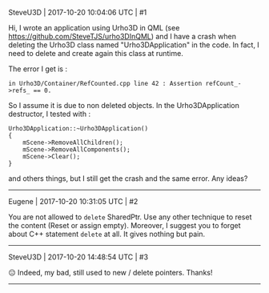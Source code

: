 SteveU3D | 2017-10-20 10:04:06 UTC | #1

Hi,
I wrote an application using Urho3D in QML (see  https://github.com/SteveTJS/urho3DInQML) and I have a crash when deleting the Urho3D class named "Urho3DApplication" in the code.
In fact, I need to delete and create again this class at runtime.

The error I get is : 
    
    in Urho3D/Container/RefCounted.cpp line 42 : Assertion refCount_->refs_ == 0.

So I assume it is due to non deleted objects. In the Urho3DApplication destructor, I tested with : 
    
    Urho3DApplication::~Urho3DApplication()
    {
        mScene->RemoveAllChildren();
        mScene->RemoveAllComponents();
        mScene->Clear();
    }
    
and others things, but I still get the crash and the same error.
Any ideas?

-------------------------

Eugene | 2017-10-20 10:31:05 UTC | #2

You are not allowed to `delete` SharedPtr. Use any other technique to reset the content (Reset or assign empty).
Moreover, I suggest you to forget about C++ statement `delete` at all. It gives nothing but pain.

-------------------------

SteveU3D | 2017-10-20 14:48:54 UTC | #3

:expressionless: Indeed, my bad, still used to new / delete pointers.
Thanks!

-------------------------

